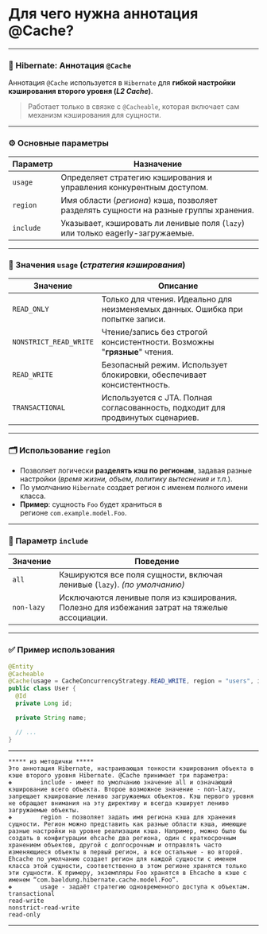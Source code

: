 # Для чего нужна аннотация @Cache?

---
### 🧠 Hibernate: Аннотация `@Cache`
Аннотация `@Cache` используется в `Hibernate` для **гибкой настройки кэширования второго уровня (_L2 Cache_)**.

> Работает только в связке с `@Cacheable`, которая включает сам механизм кэширования для сущности.

---
### ⚙️ Основные параметры

|**Параметр**|**Назначение**|
|---|---|
|`usage`|Определяет стратегию кэширования и управления конкурентным доступом.|
|`region`|Имя области (_региона_) кэша, позволяет разделять сущности на разные группы хранения.|
|`include`|Указывает, кэшировать ли ленивые поля (`lazy`) или только eagerly-загружаемые.|

---
### 🧩 Значения `usage` (_стратегия кэширования_)

|**Значение**|**Описание**|
|---|---|
|`READ_ONLY`|Только для чтения. Идеально для неизменяемых данных. Ошибка при попытке записи.|
|`NONSTRICT_READ_WRITE`|Чтение/запись без строгой консистентности. Возможны "**грязные**" чтения.|
|`READ_WRITE`|Безопасный режим. Использует блокировки, обеспечивает консистентность.|
|`TRANSACTIONAL`|Используется с JTA. Полная согласованность, подходит для продвинутых сценариев.|

---
### 🗂️ Использование `region`
- Позволяет логически **разделять кэш по регионам**, задавая разные настройки (_время жизни, объем, политику вытеснения и т.п._).
- По умолчанию `Hibernate` создает регион с именем полного имени класса.
- **Пример**: сущность `Foo` будет храниться в регионе `com.example.model.Foo`.

---
### 🚫 Параметр `include`

|**Значение**|**Поведение**|
|---|---|
|`all`|Кэшируются все поля сущности, включая ленивые (`lazy`). _(по умолчанию)_|
|`non-lazy`|Исключаются ленивые поля из кэширования. Полезно для избежания затрат на тяжелые ассоциации.|

---
### ✅ Пример использования

```java
@Entity
@Cacheable
@Cache(usage = CacheConcurrencyStrategy.READ_WRITE, region = "users", include = "all")
public class User {
  @Id
  private Long id;

  private String name;

  // ...
}
```

---

```
***** из методички *****
Это аннотация Hibernate, настраивающая тонкости кэширования объекта в кэше второго уровня Hibernate. @Cache принимает три параметра:
❖        include - имеет по умолчанию значение all и означающий кэширование всего объекта. Второе возможное значение - non-lazy, запрещает кэширование лениво загружаемых объектов. Кэш первого уровня не обращает внимания на эту директиву и всегда кэширует лениво загружаемые объекты.
❖        region - позволяет задать имя региона кэша для хранения сущности. Регион можно представить как разные области кэша, имеющие разные настройки на уровне реализации кэша. Например, можно было бы создать в конфигурации ehcache два региона, один с краткосрочным хранением объектов, другой с долгосрочным и отправлять часто изменяющиеся объекты в первый регион, а все остальные - во второй. Ehcache по умолчанию создает регион для каждой сущности с именем класса этой сущности, соответственно в этом регионе хранятся только эти сущности. К примеру, экземпляры Foo хранятся в Ehcache в кэше с именем “com.baeldung.hibernate.cache.model.Foo”.
❖        usage - задаёт стратегию одновременного доступа к объектам.
transactional
read-write
nonstrict-read-write
read-only
```

---

